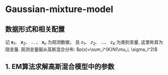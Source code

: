 # Gaussian-mixture-model
## 数据形式和相关配置
记
$\mathbf{x}_1$、
$\mathbf{x}_2$、
... 、
$\mathbf{x}_n$
为观测数据， 且
$z_1$、
$z_2$、
...、
$z_K$
为类别变量, 这里称其为隐变量. 观测变量服从高斯混合分布: 
$p(x)=\sum_i^{K}N(\mu_i, \sigma_i^2)$

## 1. EM算法求解高斯混合模型中的参数
